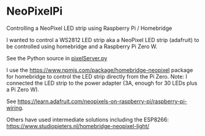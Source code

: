 # NeoPixelPi
Controlling a NeoPixel LED strip using Raspberry Pi / Homebridge

I wanted to control a WS2812 LED strip aka a NeoPixel LED strip (adafruit) to be controlled using homebridge and a Raspberry Pi Zero W.

See the Python source in <a href="https://github.com/jakorten/NeoPixelPi/blob/master/pixelServer.py">pixelServer.py</a>

I use the https://www.npmjs.com/package/homebridge-neopixel package for homebridge to control the LED strip directly from the Pi Zero.
Note: I connected the LED strip to the power adapter (3A, enough for 30 LEDs plus a Pi Zero W).

See https://learn.adafruit.com/neopixels-on-raspberry-pi/raspberry-pi-wiring.

Others have used intermediate solutions including the ESP8266:
https://www.studiopieters.nl/homebridge-neopixel-light/

